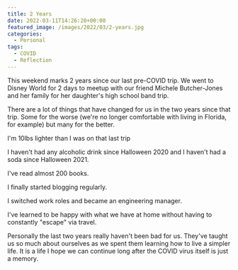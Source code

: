 ```yaml
---
title: 2 Years
date: 2022-03-11T14:26:20+00:00
featured_image: /images/2022/03/2-years.jpg
categories:
  - Personal
tags:
  - COVID
  - Reflection
---
```


This weekend marks 2 years since our last pre-COVID trip. We went to Disney World for 2 days to meetup with our friend Michele Butcher-Jones and her family for her daughter's high school band trip.

There are a lot of things that have changed for us in the two years since that trip. Some for the worse (we're no longer comfortable with living in Florida, for example) but many for the better.

I'm 10lbs lighter than I was on that last trip

I haven't had any alcoholic drink since Halloween 2020 and I haven't had a soda since Halloween 2021.

I've read almost 200 books.

I finally started blogging regularly.

I switched work roles and became an engineering manager.

I've learned to be happy with what we have at home without having to constantly "escape" via travel.

Personally the last two years really haven't been bad for us. They've taught us so much about ourselves as we spent them learning how to live a simpler life. It is a life I hope we can continue long after the COVID virus itself is just a memory.